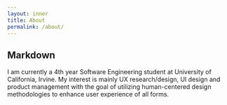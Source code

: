 ```yaml
---
layout: inner
title: About
permalink: /about/
---
```

## Markdown

I am currently a 4th year Software Engineering student at University of California, Irvine. My interest is mainly UX research/design, UI design and product management with the goal of utilizing human-centered design methodologies to enhance user experience of all forms.




